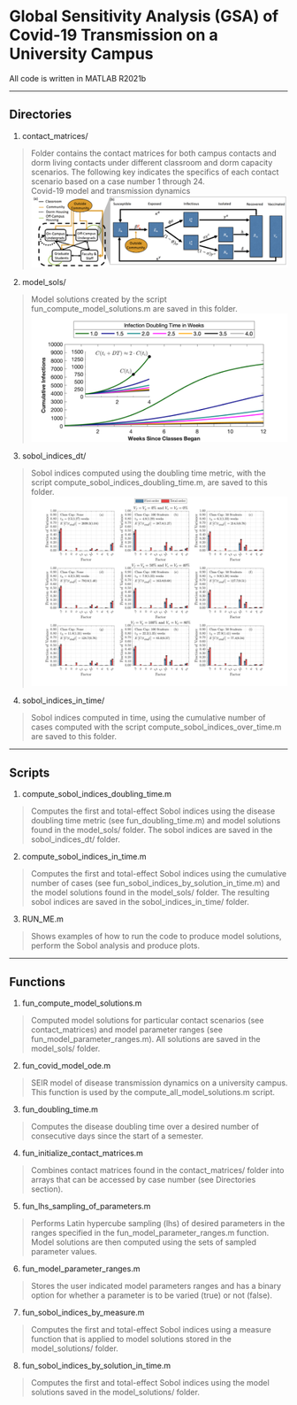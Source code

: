# Global Sensitivity Analysis (GSA) of Covid-19 Transmission on a University Campus
All code is written in MATLAB R2021b

-----------
Directories
-----------
1)	contact_matrices/
> Folder contains the contact matrices for both campus contacts and dorm 
  living contacts under different classroom and dorm capacity scenarios. 
  The following key indicates the specifics of each contact scenario based 
  on a case number 1 through 24. <br />
Covid-19 model and transmission dynamics <br /><img src="figures/Fig0.png" alt="Covid-19 transmission diagram." width="650" />
2)	model_sols/
> Model solutions created by the script fun_compute_model_solutions.m are 
  saved in this folder.
 <br /><img src="figures/Fig1.png" alt="Model solutions." width="650" />
3)	sobol_indices_dt/
> Sobol indices computed using the doubling time metric, with the script 
  compute_sobol_indices_doubling_time.m, are saved to this folder.
  <br /><img src="figures/Fig3.png" alt="GSA of DT." width="650" />
4)	sobol_indices_in_time/
> Sobol indices computed in time, using the cumulative number of cases 
  computed with the script compute_sobol_indices_over_time.m are saved to 
  this folder.

-------
Scripts
-------
1)	compute_sobol_indices_doubling_time.m
> Computes the first and total-effect Sobol indices using the disease 
  doubling time metric (see fun_doubling_time.m) and model solutions found 
  in the model_sols/ folder. The sobol indices are saved in the 
  sobol_indices_dt/ folder.

2)	compute_sobol_indices_in_time.m
> Computes the first and total-effect Sobol indices using the cumulative 
  number of cases (see fun_sobol_indices_by_solution_in_time.m) and the 
  model solutions found in the model_sols/ folder. The resulting sobol 
  indices are saved in the sobol_indices_in_time/ folder.

3)  RUN_ME.m
> Shows examples of how to run the code to produce model solutions,
  perform the Sobol analysis and produce plots.

---------
Functions
---------
1)	fun_compute_model_solutions.m
> Computed model solutions for particular contact scenarios 
  (see contact_matrices) and model parameter ranges 
  (see fun_model_parameter_ranges.m). All solutions are saved in the 
  model_sols/ folder. 

2)	fun_covid_model_ode.m
> SEIR model of disease transmission dynamics on a university campus. 
      This function is used by the compute_all_model_solutions.m script.

3)	fun_doubling_time.m
> Computes the disease doubling time over a desired number of consecutive 
  days since the start of a semester.

4)	fun_initialize_contact_matrices.m
> Combines contact matrices found in the contact_matrices/ folder into 
  arrays that can be accessed by case number (see Directories section). 

5)	fun_lhs_sampling_of_parameters.m
> Performs Latin hypercube sampling (lhs) of desired parameters in the 
  ranges specified in the fun_model_parameter_ranges.m function. Model 
  solutions are then computed using the sets of sampled parameter values.

6)	fun_model_parameter_ranges.m
> Stores the user indicated model parameters ranges and has a binary option
  for whether a parameter is to be varied (true) or not (false).

7)	fun_sobol_indices_by_measure.m
> Computes the first and total-effect Sobol indices using a measure 
  function that is applied to model solutions stored in the 
  model_solutions/ folder.

8)	fun_sobol_indices_by_solution_in_time.m
> Computes the first and total-effect Sobol indices using the model 
  solutions saved in the model_solutions/ folder.
